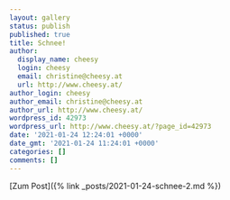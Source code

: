 ```yaml
---
layout: gallery
status: publish
published: true
title: Schnee!
author:
  display_name: cheesy
  login: cheesy
  email: christine@cheesy.at
  url: http://www.cheesy.at/
author_login: cheesy
author_email: christine@cheesy.at
author_url: http://www.cheesy.at/
wordpress_id: 42973
wordpress_url: http://www.cheesy.at/?page_id=42973
date: '2021-01-24 12:24:01 +0000'
date_gmt: '2021-01-24 11:24:01 +0000'
categories: []
comments: []
---
```

<!-- wp:core-embed/wordpress {"url":"http://www.cheesy.at/2021/01/schnee-2/","type":"rich","providerNameSlug":"cheesy-at","className":""} -->
[Zum Post]({% link _posts/2021-01-24-schnee-2.md %})
<!-- /wp:core-embed/wordpress -->
<!-- wp:paragraph --><!-- /wp:paragraph -->
